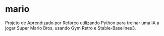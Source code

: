 # mario
Projeto de Aprendizado por Reforço utilizando Python para treinar uma IA a jogar Super Mario Bros, usando Gym Retro e Stable-Baselines3.
